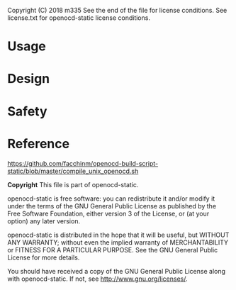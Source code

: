 Copyright (C) 2018 m335
See the end of the file for license conditions.
See license.txt for openocd-static license conditions.

# Usage


# Design


# Safety


# Reference
https://github.com/facchinm/openocd-build-script-static/blob/master/compile_unix_openocd.sh


__Copyright__
This file is part of openocd-static.

openocd-static is free software: you can redistribute it and/or modify
it under the terms of the GNU General Public License as published by
the Free Software Foundation, either version 3 of the License, or
(at your option) any later version.

openocd-static is distributed in the hope that it will be useful,
but WITHOUT ANY WARRANTY; without even the implied warranty of
MERCHANTABILITY or FITNESS FOR A PARTICULAR PURPOSE.  See the
GNU General Public License for more details.

You should have received a copy of the GNU General Public License
along with openocd-static.  If not, see <http://www.gnu.org/licenses/>.
